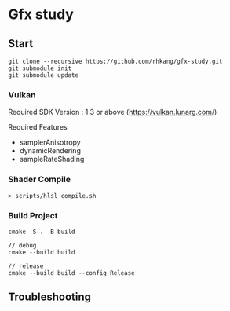 # Gfx study

## Start
```
git clone --recursive https://github.com/rhkang/gfx-study.git
git submodule init
git submodule update
```

### Vulkan
Required SDK Version : 1.3 or above (https://vulkan.lunarg.com/)

Required Features
- samplerAnisotropy
- dynamicRendering
- sampleRateShading

### Shader Compile
```
> scripts/hlsl_compile.sh
```

### Build Project
```
cmake -S . -B build

// debug
cmake --build build

// release
cmake --build build --config Release
```

## Troubleshooting
